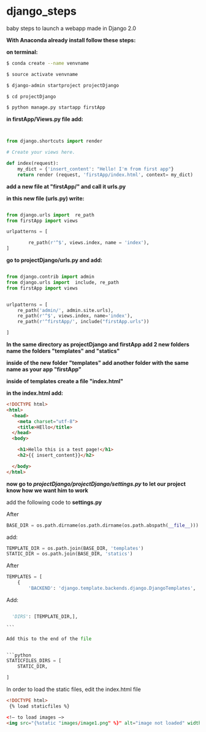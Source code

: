 # django_steps

baby steps to launch a webapp made in Django 2.0

**With Anaconda already install follow these steps:**

**on terminal:**
```sh
$ conda create --name venvname

$ source activate venvname

$ django-admin startproject projectDjango

$ cd projectDjango

$ python manage.py startapp firstApp

```

 **in firstApp/Views.py file add:**


 ```python


 from django.shortcuts import render

 # Create your views here.

 def index(request):
     my_dict = {'insert_content': "Hello! I'm from first app"}
     return render (request, 'firstApp/index.html', context= my_dict)

```

**add a new file at "firstApp/" and call it urls.py**

**in this new file (urls.py) write:**

```python

from django.urls import  re_path
from firstApp import views

urlpatterns = [

        re_path(r'^$', views.index, name = 'index'),
]


```
**go to projectDjango/urls.py and add:**

```python

from django.contrib import admin
from django.urls import  include, re_path
from firstApp import views


urlpatterns = [
    re_path('admin/', admin.site.urls),
    re_path(r'^$', views.index, name='index'),
    re_path(r'^firstApp/', include("firstApp.urls"))

]

```

**In the same directory as projectDjango and firstApp add 2 new folders**
**name the folders "templates" and "statics"**

**inside of the new folder "templates" add another folder with the same name as your app "firstApp"**

**inside of templates create a file "index.html"**

**in the index.html add:**

```html
<!DOCTYPE html>
<html>
  <head>
    <meta charset="utf-8">
    <title>HEllo</title>
  </head>
  <body>

    <h1>Hello this is a test page!</h1>
    <h2>{{ insert_content}}</h2>

  </body>
</html>

```

**now go to *projectDjango/projectDjango/settings.py* to let our project know how we want him to work**

add the following code to **settings.py**

After
```python
BASE_DIR = os.path.dirname(os.path.dirname(os.path.abspath(__file__)))

```

add:

```python
TEMPLATE_DIR = os.path.join(BASE_DIR, 'templates')
STATIC_DIR = os.path.join(BASE_DIR, 'statics')
```

After
```python
TEMPLATES = [
    {
        'BACKEND': 'django.template.backends.django.DjangoTemplates',        

```

Add:

```python

  'DIRS': [TEMPLATE_DIR,],

``` 

Add this to the end of the file


```python
STATICFILES_DIRS = [
    STATIC_DIR,

]

```



In order to load the static files, edit the index.html file

```html
<!DOCTYPE html>
 {% load staticfiles %}

<!— to load images —>
<img src="{%static "images/image1.png" %}" alt="image not loaded" width="200" height="200"/>

```
